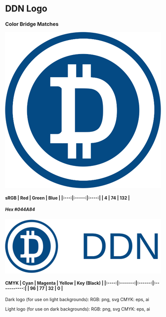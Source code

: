 # DDN Logo

### Color Bridge Matches

![img](./DDNLOGO/ddn500.svg)

#### sRGB | Red | Green | Blue | |:---:|:-----:|:----:| | 4  |  74  | 132 |

##### Hex #044A84

![img](./DDNLOGO/DDN-logo-dark.svg)

#### CMYK | Cyan | Magenta | Yellow | Key (Black) | |:----:|:-------:|:------:|:-----------:| | 96  | 77 | 32  | 0 |


Dark logo (for use on light backgrounds): 
RGB: png, svg 
CMYK: eps, ai 

Light logo (for use on dark backgrounds): 
RGB: png, svg 
CMYK: eps, ai
